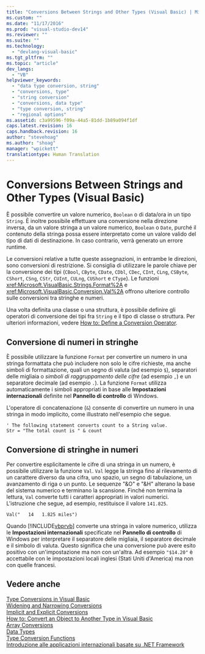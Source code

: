 ```yaml
---
title: "Conversions Between Strings and Other Types (Visual Basic) | Microsoft Docs"
ms.custom: ""
ms.date: "11/17/2016"
ms.prod: "visual-studio-dev14"
ms.reviewer: ""
ms.suite: ""
ms.technology: 
  - "devlang-visual-basic"
ms.tgt_pltfrm: ""
ms.topic: "article"
dev_langs: 
  - "VB"
helpviewer_keywords: 
  - "data type conversion, string"
  - "conversions, type"
  - "string conversion"
  - "conversions, data type"
  - "type conversion, string"
  - "regional options"
ms.assetid: c3a99596-f09a-44a5-81dd-1b89a094f1df
caps.latest.revision: 16
caps.handback.revision: 16
author: "stevehoag"
ms.author: "shoag"
manager: "wpickett"
translationtype: Human Translation
---
```

# Conversions Between Strings and Other Types (Visual Basic)
È possibile convertire un valore numerico, `Boolean` o di data\/ora in un tipo `String`.  È inoltre possibile effettuare una conversione nella direzione inversa, da un valore stringa a un valore numerico, `Boolean` o `Date`, purché il contenuto della stringa possa essere interpretato come un valore valido del tipo di dati di destinazione.  In caso contrario, verrà generato un errore runtime.  
  
 Le conversioni relative a tutte queste assegnazioni, in entrambe le direzioni, sono conversioni di restrizione.  Si consiglia di utilizzare le parole chiave per la conversione dei tipi \(`CBool`, `CByte`, `CDate`, `CDbl`, `CDec`, `CInt`, `CLng`, `CSByte`, `CShort`, `CSng`, `CStr`, `CUInt`, `CULng`, `CUShort` e `CType`\).  Le funzioni <xref:Microsoft.VisualBasic.Strings.Format%2A> e <xref:Microsoft.VisualBasic.Conversion.Val%2A> offrono ulteriore controllo sulle conversioni tra stringhe e numeri.  
  
 Una volta definita una classe o una struttura, è possibile definire gli operatori di conversione dei tipi fra `String` e il tipo di classe o struttura.  Per ulteriori informazioni, vedere [How to: Define a Conversion Operator](../../../../visual-basic/programming-guide/language-features/procedures/how-to-define-a-conversion-operator.md).  
  
## Conversione di numeri in stringhe  
 È possibile utilizzare la funzione `Format` per convertire un numero in una stringa formattata che può includere non solo le cifre richieste, ma anche simboli di formattazione, quali un segno di valuta \(ad esempio `$`\), separatori delle migliaia o *simboli di raggruppamento delle cifre* \(ad esempio `,`\) e un separatore decimale \(ad esempio `.`\).   La funzione `Format` utilizza automaticamente i simboli appropriati in base alle **Impostazioni internazionali** definite nel **Pannello di controllo** di Windows.  
  
 L'operatore di concatenazione \(`&`\) consente di convertire un numero in una stringa in modo implicito, come illustrato nell'esempio che segue.  
  
```  
' The following statement converts count to a String value.  
Str = "The total count is " & count  
```  
  
## Conversione di stringhe in numeri  
 Per convertire esplicitamente le cifre di una stringa in un numero, è possibile utilizzare la funzione `Val`.  `Val` legge la stringa fino al rilevamento di un carattere diverso da una cifra, uno spazio, un segno di tabulazione, un avanzamento di riga o un punto.  Le sequenze "&O" e "&H" alterano la base del sistema numerico e terminano la scansione.  Finché non termina la lettura, `Val` converte tutti i caratteri appropriati in valori numerici.  L'istruzione che segue, ad esempio, restituisce il valore `141.825`.  
  
 `Val("   14   1.825 miles")`  
  
 Quando [!INCLUDE[vbprvb](../../../../csharp/programming-guide/concepts/linq/includes/vbprvb_md.md)] converte una stringa in valore numerico, utilizza le **Impostazioni internazionali** specificate nel **Pannello di controllo** di Windows per interpretare il separatore delle migliaia, il separatore decimale e il simbolo di valuta.  Questo significa che una conversione può avere esito positivo con un'impostazione ma non con un'altra.  Ad esempio `"$14.20"` è accettabile con le impostazioni locali inglesi \(Stati Uniti d'America\) ma non con quelle francesi.  
  
## Vedere anche  
 [Type Conversions in Visual Basic](../../../../visual-basic/programming-guide/language-features/data-types/type-conversions.md)   
 [Widening and Narrowing Conversions](../../../../visual-basic/programming-guide/language-features/data-types/widening-and-narrowing-conversions.md)   
 [Implicit and Explicit Conversions](../../../../visual-basic/programming-guide/language-features/data-types/implicit-and-explicit-conversions.md)   
 [How to: Convert an Object to Another Type in Visual Basic](../../../../visual-basic/programming-guide/language-features/data-types/how-to-convert-an-object-to-another-type.md)   
 [Array Conversions](../../../../visual-basic/programming-guide/language-features/data-types/array-conversions.md)   
 [Data Types](../../../../visual-basic/language-reference/data-types/data-type-summary.md)   
 [Type Conversion Functions](../../../../visual-basic/language-reference/functions/type-conversion-functions.md)   
 [Introduzione alle applicazioni internazionali basate su .NET Framework](/visual-studio/ide/introduction-to-international-applications-based-on-the-dotnet-framework)